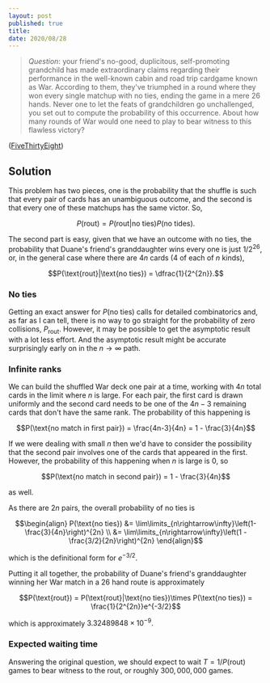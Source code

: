 ```yaml
---
layout: post
published: true
title: 
date: 2020/08/28
---
```


>*Question*: your friend's no-good, duplicitous, self-promoting grandchild has made extraordinary claims regarding their performance in the well-known cabin and road trip cardgame known as War. According to them, they've triumphed in a round where they won every single matchup with no ties, ending the game in a mere $26$ hands. Never one to let the feats of grandchildren go unchallenged, you set out to compute the probability of this occurrence. About how many rounds of War would one need to play to bear witness to this flawless victory?

<!--more-->

([FiveThirtyEight](URL))

## Solution

This problem has two pieces, one is the probability that the shuffle is such that every pair of cards has an unambiguous outcome, and the second is that every one of these matchups has the same victor. So,

$$P(\text{rout}) = P(\text{rout}|\text{no ties})P(\text{no tides}).$$

The second part is easy, given that we have an outcome with no ties, the probability that Duane's friend's granddaughter wins every one is just $1/2^{26},$ or, in the general case where there are $4n$ cards ($4$ of each of $n$ kinds),

$$P(\text{rout}|\text{no ties}) = \dfrac{1}{2^{2n}}.$$

### No ties

Getting an exact answer for $P(\text{no ties})$ calls for detailed combinatorics and, as far as I can tell, there is no way to go straight for the probability of zero collisions, $P_\text{rout}.$ However, it may be possible to get the asymptotic result with a lot less effort. And the asymptotic result might be accurate surprisingly early on in the $n\rightarrow\infty$ path.

### Infinite ranks

We can build the shuffled War deck one pair at a time, working with $4n$ total cards in the limit where $n$ is large. For each pair, the first card is drawn uniformly and the second card needs to be one of the $4n - 3$ remaining cards that don't have the same rank. The probability of this happening is 

$$P(\text{no match in first pair}) = \frac{4n-3}{4n} = 1 - \frac{3}{4n}$$

If we were dealing with small $n$ then we'd have to consider the possibility that the second pair involves one of the cards that appeared in the first. However, the probability of this happening when $n$ is large is $0$, so

$$P(\text{no match in second pair}) = 1 - \frac{3}{4n}$$

as well. 

As there are $2n$ pairs, the overall probability of no ties is

$$\begin{align}
P(\text{no ties}) &= \lim\limits_{n\rightarrow\infty}\left(1-\frac{3}{4n}\right)^{2n} \\
&= \lim\limits_{n\rightarrow\infty}\left(1 - \frac{3/2}{2n}\right)^{2n}
\end{align}$$

which is the definitional form for $e^{-3/2}.$

Putting it all together, the probability of Duane's friend's granddaughter winning her War match in a $26$ hand route is approximately

$$P(\text{rout}) = P(\text{rout}|\text{no ties})\times P(\text{no ties}) = \frac{1}{2^{2n}}e^{-3/2}$$

which is approximately $3.32489848\times 10^{-9}.$ 

### Expected waiting time

Answering the original question, we should expect to wait $T = 1/P(\text{rout})$ games to bear witness to the rout, or roughly $300,000,000$ games.

<br>
